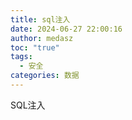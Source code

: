 ```yaml
---
title: sql注入
date: 2024-06-27 22:00:16
author: medasz
toc: "true"
tags:
  - 安全
categories: 数据
---
```

SQL注入